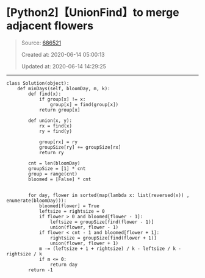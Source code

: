 # [Python2]【UnionFind】to merge adjacent flowers

> Source: [686521](https://leetcode.com/problems/minimum-number-of-days-to-make-m-bouquets/discuss/686521/python2unionfind-to-merge-adjacent-flowers)
>
> Created at: 2020-06-14 05:00:13
>
> Updated at: 2020-06-14 14:29:25

----


```
class Solution(object):
    def minDays(self, bloomDay, m, k):
        def find(x):
            if group[x] != x:
                group[x] = find(group[x])
            return group[x]
        
        def union(x, y):
            rx = find(x)
            ry = find(y)
            
            group[rx] = ry
            groupSize[ry] += groupSize[rx]
            return ry
            
        cnt = len(bloomDay)
        groupSize = [1] * cnt
        group = range(cnt)
        bloomed = [False] * cnt
        
        
        for day, flower in sorted(map(lambda x: list(reversed(x)) , enumerate(bloomDay))):
            bloomed[flower] = True
            leftsize = rightsize = 0
            if flower > 0 and bloomed[flower - 1]:
                leftsize = groupSize[find(flower - 1)]
                union(flower, flower - 1)
            if flower < cnt - 1 and bloomed[flower + 1]:
                rightsize = groupSize[find(flower + 1)]
                union(flower, flower + 1)
            m -= (leftsize + 1 + rightsize) / k - leftsize / k - rightsize / k
            if m <= 0:
                return day
        return -1
```